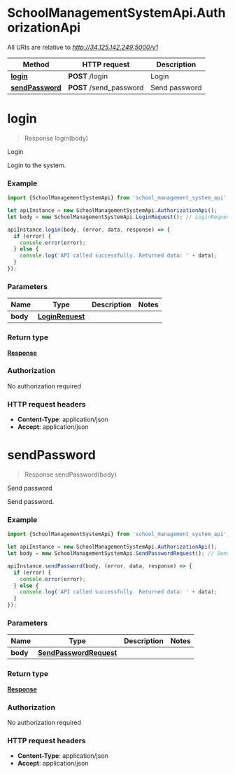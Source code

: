 # SchoolManagementSystemApi.AuthorizationApi

All URIs are relative to *http://34.125.142.249:5000/v1*

Method | HTTP request | Description
------------- | ------------- | -------------
[**login**](AuthorizationApi.md#login) | **POST** /login | Login
[**sendPassword**](AuthorizationApi.md#sendPassword) | **POST** /send_password | Send password

<a name="login"></a>
# **login**
> Response login(body)

Login

Login to the system.

### Example
```javascript
import {SchoolManagementSystemApi} from 'school_management_system_api';

let apiInstance = new SchoolManagementSystemApi.AuthorizationApi();
let body = new SchoolManagementSystemApi.LoginRequest(); // LoginRequest | 

apiInstance.login(body, (error, data, response) => {
  if (error) {
    console.error(error);
  } else {
    console.log('API called successfully. Returned data: ' + data);
  }
});
```

### Parameters

Name | Type | Description  | Notes
------------- | ------------- | ------------- | -------------
 **body** | [**LoginRequest**](LoginRequest.md)|  | 

### Return type

[**Response**](Response.md)

### Authorization

No authorization required

### HTTP request headers

 - **Content-Type**: application/json
 - **Accept**: application/json

<a name="sendPassword"></a>
# **sendPassword**
> Response sendPassword(body)

Send password

Send password.

### Example
```javascript
import {SchoolManagementSystemApi} from 'school_management_system_api';

let apiInstance = new SchoolManagementSystemApi.AuthorizationApi();
let body = new SchoolManagementSystemApi.SendPasswordRequest(); // SendPasswordRequest | 

apiInstance.sendPassword(body, (error, data, response) => {
  if (error) {
    console.error(error);
  } else {
    console.log('API called successfully. Returned data: ' + data);
  }
});
```

### Parameters

Name | Type | Description  | Notes
------------- | ------------- | ------------- | -------------
 **body** | [**SendPasswordRequest**](SendPasswordRequest.md)|  | 

### Return type

[**Response**](Response.md)

### Authorization

No authorization required

### HTTP request headers

 - **Content-Type**: application/json
 - **Accept**: application/json

